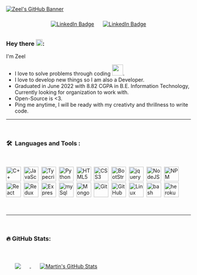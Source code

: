 [![Zeel's GitHub Banner](./assests/Banner_NEw.png)](#)

<p align="center">
<a href="https://twitter.com/Zeel_it"><img src="https://img.shields.io/badge/Twitter-blue?style=for-the-badge&logo=twitter&logoColor=white" style=" padding: 10px" alt="LinkedIn Badge"></a>
<a href="https://www.linkedin.com/in/zeelpathak"><img src="https://img.shields.io/badge/LinkedIn-blue?style=for-the-badge&logo=linkedin&logoColor=white" style=" padding: 10px" alt="LinkedIn Badge"></a>
</p>



### Hey there <img src="https://media.giphy.com/media/hvRJCLFzcasrR4ia7z/giphy.gif" width="18">:

I'm Zeel

- I love to solve problems through coding <img src="https://media.giphy.com/media/WUlplcMpOCEmTGBtBW/giphy.gif" width="30">.
- I love to develop new things so I am also a Developer.
- Graduated in June 2022 with 8.82 CGPA in B.E. Information Technology, Currently looking for organization to work with.
- Open-Source is <3.
- Ping me anytime, I will be ready with my creativty and thrillness to write code.

---
<br>


### 🛠 &nbsp;Languages and Tools :

<br>

<p>
<img src="https://cdn.jsdelivr.net/gh/devicons/devicon/icons/cplusplus/cplusplus-original.svg" title="C++" alt="C++" width="40" height="40"/>&nbsp;
<img src="https://cdn.jsdelivr.net/gh/devicons/devicon/icons/nodejs/nodejs-original.svg" title="JavaScript" alt="JavaScript" width="40" height="40"/>&nbsp;
<img src="https://cdn.jsdelivr.net/gh/devicons/devicon/icons/typescript/typescript-original.svg" title="TypeScript" alt="Typecript" width="40" height="40"/>&nbsp;
<img src="https://cdn.jsdelivr.net/gh/devicons/devicon/icons/python/python-original.svg" title="Python" alt="Python" width="40" height="40"/>&nbsp;
<img src="https://cdn.jsdelivr.net/gh/devicons/devicon/icons/html5/html5-original.svg" title="HTML5" alt="HTML5" width="40" height="40"/>&nbsp;
<img src="https://cdn.jsdelivr.net/gh/devicons/devicon/icons/css3/css3-original.svg" title="CSS3" alt="CSS3" width="40" height="40"/>&nbsp;
<img src="https://cdn.jsdelivr.net/gh/devicons/devicon/icons/bootstrap/bootstrap-original.svg" title="BootStrap" alt="BootStrap" width="40" height="40"/>&nbsp;
<img src="https://cdn.jsdelivr.net/gh/devicons/devicon/icons/jquery/jquery-original.svg" title="jquery" alt="jquery" width="40" height="40"/>&nbsp;
<img src="https://cdn.jsdelivr.net/gh/devicons/devicon/icons/nodejs/nodejs-original-wordmark.svg" title="NodeJS" alt="NodeJS" width="40" height="40"/>&nbsp;
<img src="https://cdn.jsdelivr.net/gh/devicons/devicon/icons/npm/npm-original-wordmark.svg" title="NPM" alt="NPM" width="40" height="40"/>&nbsp;
<img src="https://cdn.jsdelivr.net/gh/devicons/devicon/icons/react/react-original.svg" title="React" alt="React" width="40" height="40"/>&nbsp;
<img src="https://cdn.jsdelivr.net/gh/devicons/devicon/icons/redux/redux-original.svg" title="Redux" alt="Redux" width="40" height="40"/>&nbsp;
<img src="https://cdn.jsdelivr.net/gh/devicons/devicon/icons/express/express-original.svg" title="Express" alt="Express" width="40" height="40"/>&nbsp;
<img src="https://cdn.jsdelivr.net/gh/devicons/devicon/icons/mysql/mysql-original.svg" title="mySql" alt="mySql" width="40" height="40"/>&nbsp;
<img src="https://cdn.jsdelivr.net/gh/devicons/devicon/icons/mongodb/mongodb-original.svg" title="MongoDB" alt="MongoDB" width="40" height="40"/>&nbsp;
<img src="https://cdn.jsdelivr.net/gh/devicons/devicon/icons/git/git-original.svg" title="Git" alt="Git" width="40" height="40"/>&nbsp;
<img src="https://cdn.jsdelivr.net/gh/devicons/devicon/icons/github/github-original.svg" title="GitHub" alt="GitHub" width="40" height="40"/>&nbsp;
<img src="https://cdn.jsdelivr.net/gh/devicons/devicon/icons/linux/linux-original.svg" title="Linux" alt="Linux" width="40" height="40"/>&nbsp;
<img src="https://cdn.jsdelivr.net/gh/devicons/devicon/icons/bash/bash-original.svg" title="bash" alt="bash" width="40" height="40"/>&nbsp;
<img src="https://cdn.jsdelivr.net/gh/devicons/devicon/icons/heroku/heroku-original.svg" title="heroku" alt="heroku" width="40" height="40"/>&nbsp;
</p>

<br>

---

<br>


### 🔥 GitHub Stats:


<br>

<a href="https://github.com/zeel-pathak">
  <img align="center" style="margin:1.5rem" src="https://github-readme-stats.vercel.app/api/top-langs/?username=zeel-pathak&hide=html,css&title_color=ffffff&text_color=c9cacc&icon_color=4AB197&bg_color=1A2B34" />
</a>

<a href="https://github.com/zeel-pathak">
  <img align="center" style="margin:1.5rem" src="https://github-readme-stats.vercel.app/api?username=zeel-pathak&show_icons=true&line_height=27&count_private=true&title_color=ffffff&text_color=c9cacc&icon_color=4AB097&bg_color=1A2B34" alt="Martin's GitHub Stats" />
</a>


